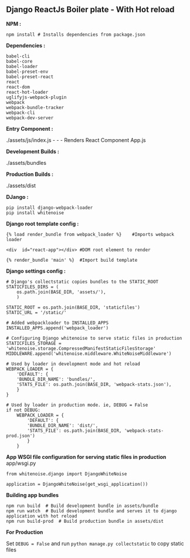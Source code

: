 


## Django ReactJs Boiler plate - With Hot reload

**NPM :**

    npm install # Installs dependencies from package.json

**Dependencies :**

    babel-cli
    babel-core
    babel-loader
    babel-preset-env
    babel-preset-react
    react
    react-dom
    react-hot-loader
    uglifyjs-webpack-plugin
    webpack
    webpack-bundle-tracker
    webpack-cli
    webpack-dev-server

**Entry Component :**

./assets/js/index.js - - - Renders React Component App.js

**Development Builds :**

./assets/bundles

**Production Builds :**

./assets/dist

**DJango :**

    pip install django-webpack-loader
    pip install whitenoise

**Django root template config :**

    {% load render_bundle from webpack_loader %} 	#Imports webpack loader
    
    <div  id="react-app"></div> #DOM root element to render
    
    {% render_bundle 'main' %} 	#Import build template

 
**Django settings config :**


    # Django's collectstatic copies bundles to the STATIC_ROOT 
    STATICFILES_DIRS = (
        os.path.join(BASE_DIR, 'assets/'),  
        )
    
    STATIC_ROOT = os.path.join(BASE_DIR, 'staticfiles')
    STATIC_URL = '/static/'
        
    # Added webpackloader to INSTALLED_APPS
    INSTALLED_APPS.append('webpack_loader')

    # Configuring Django whitenoise to serve static files in production
    STATICFILES_STORAGE = 'whitenoise.storage.CompressedManifestStaticFilesStorage'
    MIDDLEWARE.append('whitenoise.middleware.WhiteNoiseMiddleware')

    # Used by loader in development mode and hot reload
    WEBPACK_LOADER = {
	    'DEFAULT': {
	    'BUNDLE_DIR_NAME': 'bundles/',
	    'STATS_FILE': os.path.join(BASE_DIR, 'webpack-stats.json'),
	    }
    }

    # Used by loader in production mode. ie, DEBUG = False
    if not DEBUG:
	    WEBPACK_LOADER = {
		    'DEFAULT': {
		    'BUNDLE_DIR_NAME': 'dist/',
		    'STATS_FILE': os.path.join(BASE_DIR, 'webpack-stats-prod.json')
		    }
	    }
    
**App WSGI file configuration for serving static files in production**
app/wsgi.py
    
    from whitenoise.django import DjangoWhiteNoise
    
    application = DjangoWhiteNoise(get_wsgi_application())

**Building app bundles**

    npm run build  # Build development bundle in assets/bundle
    npm run watch  # Build development bundle and serves it to django application with hot reload
    npm run build-prod  # Build production bundle in assets/dist


**For Production**

Set `DEBUG = False` and run `python manage.py collectstatic` to copy static files
